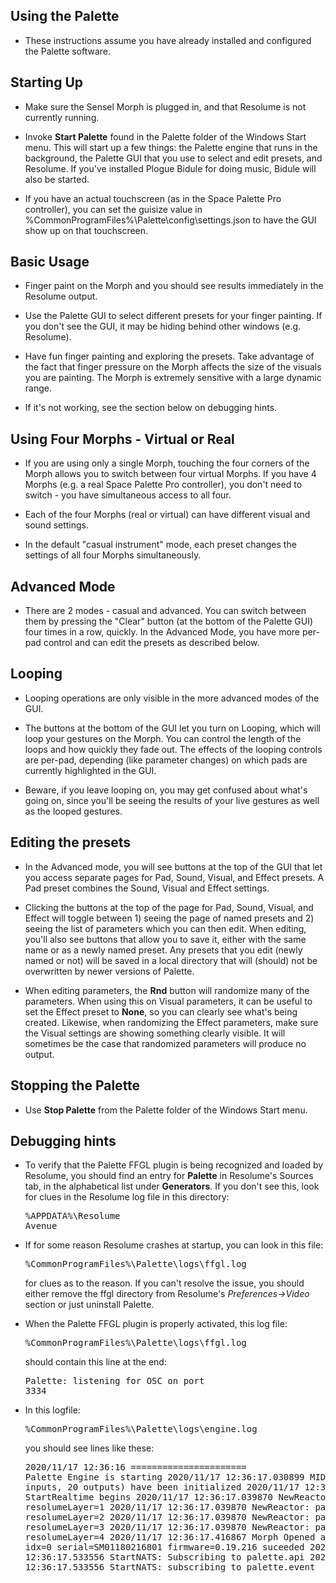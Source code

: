 ## Using the Palette

- These instructions assume you have already installed and configured the Palette software.

## Starting Up

- Make sure the Sensel Morph is plugged in, and that Resolume is not currently running.

- Invoke <b>Start Palette</b> found in the Palette folder of the Windows Start menu.  This will start up a few things: the Palette engine that runs in the background, the Palette GUI that you use to select and edit presets, and Resolume.  If you've installed Plogue Bidule for doing music, Bidule will also be started.

- If you have an actual touchscreen (as in the Space Palette Pro controller), you can set the guisize value in %CommonProgramFiles%\Palette\config\settings.json to have the GUI show up on that touchscreen.

## Basic Usage

- Finger paint on the Morph and you should see results immediately in the Resolume output.

- Use the Palette GUI to select different presets for your
finger painting.  If you don't see the GUI, it may be hiding behind other windows (e.g. Resolume).

- Have fun finger painting and exploring the presets.  Take advantage of the fact
that finger pressure on the Morph affects the size of the visuals you are painting.
The Morph is extremely sensitive with a large dynamic range.

- If it's not working, see the section below on debugging hints.

## Using Four Morphs - Virtual or Real

- If you are using only a single Morph, touching the four corners of the Morph
allows you to switch between four virtual Morphs.
If you have 4 Morphs (e.g. a real Space Palette Pro controller),
you don't need to switch - you have simultaneous access to all four.

- Each of the four Morphs (real or virtual) can have different visual and sound settings.

- In the default "casual instrument" mode, each preset changes the settings of all four Morphs simultaneously.

## Advanced Mode

- There are 2 modes - casual and advanced.  You can switch between them by pressing the "Clear" button (at the bottom of the Palette GUI) four times in a row, quickly.
In the Advanced Mode, you have more per-pad control and can edit the presets as described below.

## Looping

- Looping operations are only visible in the more advanced modes of the GUI.

- The buttons at the bottom of the GUI let you turn on Looping, which will loop your
gestures on the Morph.  You can control the length of the loops and how quickly they fade out.
The effects of the looping controls are per-pad, depending (like parameter changes) on which pads are currently highlighted in the GUI.

- Beware, if you leave looping on, you may get confused about what's going on, since you'll be seeing
the results of your live gestures as well as the looped gestures.

## Editing the presets

- In the Advanced mode, you will see buttons at the top of the GUI that let you access
separate pages for Pad, Sound, Visual, and Effect presets.
A Pad preset combines the Sound, Visual and Effect settings.

- Clicking the buttons at the top of the page for Pad, Sound, Visual, and Effect will toggle
between 1) seeing the page of named presets and 2) seeing the list of parameters which you can 
then edit.  When editing, you'll also see buttons that allow you to save it, either with the same
name or as a newly named preset.  Any presets that you edit (newly named or not) will be saved
in a local directory that will (should) not be overwritten by newer versions of Palette.

- When editing parameters, the <b>Rnd</b> button will randomize many of the parameters.
When using this on Visual parameters, it can be useful to set the Effect preset to <b>None</b>,
so you can clearly see what's being created.  Likewise, when randomizing the Effect parameters,
make sure the Visual settings are showing something clearly visible.  It will sometimes be the
case that randomized parameters will produce no output.

## Stopping the Palette

- Use <b>Stop Palette</b> from the Palette folder of the Windows Start menu.

## Debugging hints

- To verify that the Palette FFGL plugin is being recognized and loaded by Resolume,
you should find an entry for <b>Palette</b> in Resolume's Sources tab, in the alphabetical list under <b>Generators</b>.
If you don't see this, look for clues in the Resolume log file in this directory: <pre>%APPDATA%\Resolume Avenue</pre>

- If for some reason Resolume crashes at startup,
you can look in this file: <pre>%CommonProgramFiles%\Palette\logs\ffgl.log</pre>
for clues as to the reason.  If you can't resolve the issue,
you should either remove the ffgl directory from Resolume's <i>Preferences->Video</i> section or just uninstall Palette.

- When the Palette FFGL plugin is properly activated, this log file: <pre>%CommonProgramFiles%\Palette\logs\ffgl.log</pre>
should contain this line at the end: <pre>Palette: listening for OSC on port 3334</pre>

- In this logfile: <pre>%CommonProgramFiles%\Palette\logs\engine.log</pre>
you should see lines like these: <pre>2020/11/17 12:36:16 ====================== Palette Engine is starting
2020/11/17 12:36:17.030899 MIDI devices (18 inputs, 20 outputs) have been initialized
2020/11/17 12:36:17.031868 StartRealtime begins
2020/11/17 12:36:17.039870 NewReactor: pad=A resolumeLayer=1
2020/11/17 12:36:17.039870 NewReactor: pad=B resolumeLayer=2
2020/11/17 12:36:17.039870 NewReactor: pad=C resolumeLayer=3
2020/11/17 12:36:17.039870 NewReactor: pad=D resolumeLayer=4
2020/11/17 12:36:17.416867 Morph Opened and Started: idx=0 serial=SM01180216801 firmware=0.19.216 suceeded
2020/11/17 12:36:17.533556 StartNATS: Subscribing to palette.api
2020/11/17 12:36:17.533556 StartNATS: subscribing to palette.event
</pre>